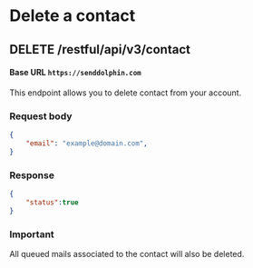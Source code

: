 # Delete a contact

## **DELETE** /restful/api/v3/contact

#### Base URL `https://senddolphin.com`

This endpoint allows you to delete contact from your account.

### Request body

```json
{
    "email": "example@domain.com",
}
```

### Response

```json
{
    "status":true
}
```

### Important

All queued mails associated to the contact will also be deleted.

